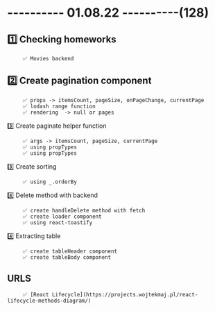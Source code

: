 # ---------- 01.08.22 ----------(128)

## 1️⃣ Checking homeworks

         ✅ Movies backend

## 2️⃣ Create pagination component

         ✅ props -> itemsCount, pageSize, onPageChange, currentPage
         ✅ lodash range function
         ✅ rendering  -> null or pages

3️⃣ Create paginate helper function

         ✅ args -> itemsCount, pageSize, currentPage
         ✅ using propTypes
         ✅ using propTypes

3️⃣ Create sorting

         ✅ using _.orderBy

4️⃣ Delete method with backend

         ✅ create handleDelete method with fetch
         ✅ create loader component
         ✅ using react-toastify

4️⃣ Extracting table

         ✅ create tableHeader component
         ✅ create tableBody component

## URLS

         ✅ [React Lifecycle](https://projects.wojtekmaj.pl/react-lifecycle-methods-diagram/)
